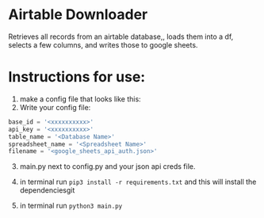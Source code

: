 # Airtable Downloader
Retrieves all records from an airtable database,, loads them into a df, selects a few columns, and writes those to google sheets.

# Instructions for use:

1. make a config file that looks like this:
2. Write your config file:
```python
base_id = '<xxxxxxxxxx>'
api_key = '<xxxxxxxxxx>'
table_name = '<Database Name>'
spreadsheet_name = '<Spreadsheet Name>'
filename = '<google_sheets_api_auth.json>'
```
3. main.py next to config.py and your json api creds file.

4. in terminal run ```pip3 install -r requirements.txt``` and this will install the dependenciesgit 

5. in terminal run ```python3 main.py```